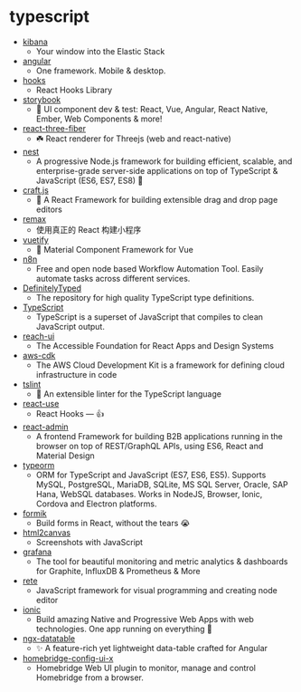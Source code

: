 # typescript
- [kibana](https://github.com/elastic/kibana)
  - Your window into the Elastic Stack
- [angular](https://github.com/angular/angular)
  - One framework. Mobile & desktop.
- [hooks](https://github.com/umijs/hooks)
  - React Hooks Library
- [storybook](https://github.com/storybookjs/storybook)
  - 📓 UI component dev & test: React, Vue, Angular, React Native, Ember, Web Components & more!
- [react-three-fiber](https://github.com/react-spring/react-three-fiber)
  - ☘️ React renderer for Threejs (web and react-native)
- [nest](https://github.com/nestjs/nest)
  - A progressive Node.js framework for building efficient, scalable, and enterprise-grade server-side applications on top of TypeScript & JavaScript (ES6, ES7, ES8) 🚀
- [craft.js](https://github.com/prevwong/craft.js)
  - 🚀 A React Framework for building extensible drag and drop page editors
- [remax](https://github.com/remaxjs/remax)
  - 使用真正的 React 构建小程序
- [vuetify](https://github.com/vuetifyjs/vuetify)
  - 🐉 Material Component Framework for Vue
- [n8n](https://github.com/n8n-io/n8n)
  - Free and open node based Workflow Automation Tool. Easily automate tasks across different services.
- [DefinitelyTyped](https://github.com/DefinitelyTyped/DefinitelyTyped)
  - The repository for high quality TypeScript type definitions.
- [TypeScript](https://github.com/microsoft/TypeScript)
  - TypeScript is a superset of JavaScript that compiles to clean JavaScript output.
- [reach-ui](https://github.com/reach/reach-ui)
  - The Accessible Foundation for React Apps and Design Systems
- [aws-cdk](https://github.com/aws/aws-cdk)
  - The AWS Cloud Development Kit is a framework for defining cloud infrastructure in code
- [tslint](https://github.com/palantir/tslint)
  - 🚦 An extensible linter for the TypeScript language
- [react-use](https://github.com/streamich/react-use)
  - React Hooks — 👍
- [react-admin](https://github.com/marmelab/react-admin)
  - A frontend Framework for building B2B applications running in the browser on top of REST/GraphQL APIs, using ES6, React and Material Design
- [typeorm](https://github.com/typeorm/typeorm)
  - ORM for TypeScript and JavaScript (ES7, ES6, ES5). Supports MySQL, PostgreSQL, MariaDB, SQLite, MS SQL Server, Oracle, SAP Hana, WebSQL databases. Works in NodeJS, Browser, Ionic, Cordova and Electron platforms.
- [formik](https://github.com/jaredpalmer/formik)
  - Build forms in React, without the tears 😭
- [html2canvas](https://github.com/niklasvh/html2canvas)
  - Screenshots with JavaScript
- [grafana](https://github.com/grafana/grafana)
  - The tool for beautiful monitoring and metric analytics & dashboards for Graphite, InfluxDB & Prometheus & More
- [rete](https://github.com/retejs/rete)
  - JavaScript framework for visual programming and creating node editor
- [ionic](https://github.com/ionic-team/ionic)
  - Build amazing Native and Progressive Web Apps with web technologies. One app running on everything 🎉
- [ngx-datatable](https://github.com/swimlane/ngx-datatable)
  - ✨ A feature-rich yet lightweight data-table crafted for Angular
- [homebridge-config-ui-x](https://github.com/oznu/homebridge-config-ui-x)
  - Homebridge Web UI plugin to monitor, manage and control Homebridge from a browser.
